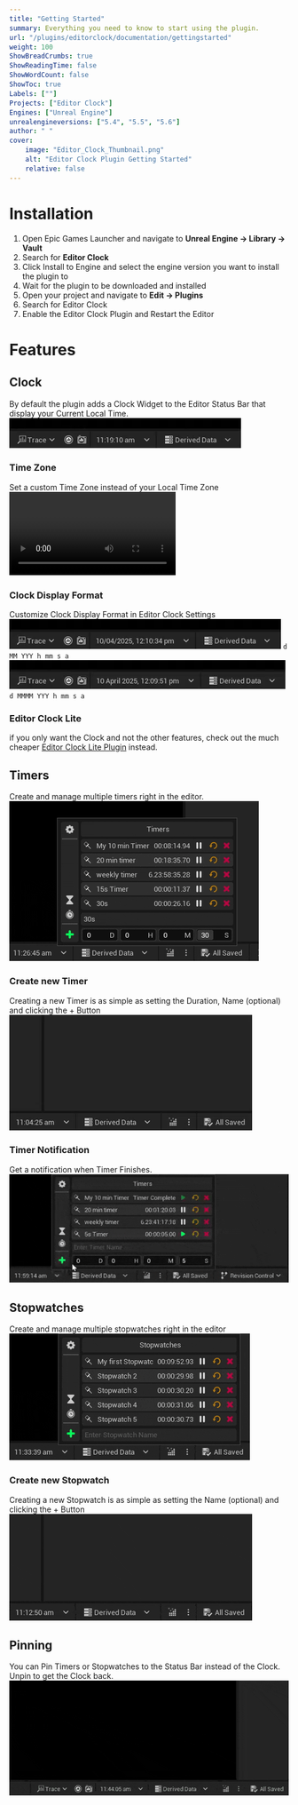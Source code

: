 ```yaml
---
title: "Getting Started"
summary: Everything you need to know to start using the plugin.
url: "/plugins/editorclock/documentation/gettingstarted"
weight: 100
ShowBreadCrumbs: true
ShowReadingTime: false
ShowWordCount: false
ShowToc: true
Labels: [""]
Projects: ["Editor Clock"]
Engines: ["Unreal Engine"]
unrealengineversions: ["5.4", "5.5", "5.6"]
author: " "
cover:
    image: "Editor_Clock_Thumbnail.png"
    alt: "Editor Clock Plugin Getting Started"
    relative: false
---
```


# Installation
1. Open Epic Games Launcher and navigate to **Unreal Engine → Library → Vault**
2. Search for **Editor Clock**
3. Click Install to Engine and select the engine version you want to install the plugin to
4. Wait for the plugin to be downloaded and installed
5. Open your project and navigate to **Edit → Plugins**
6. Search for Editor Clock
7. Enable the Editor Clock Plugin and Restart the Editor

# Features
## Clock
By default the plugin adds a Clock Widget to the Editor Status Bar that display your Current Local Time.
![*Editor Clock*](Clock.gif)

### Time Zone
Set a custom Time Zone instead of your Local Time Zone
![*Editor Clock Custom Time Zone Feature*](Clock_Feature_TimeZone.webm)

### Clock Display Format
Customize Clock Display Format in Editor Clock Settings
![*Editor Clock*](Clock2.gif) `d MM YYY h mm s a`
![*Editor Clock*](Clock1.gif) `d MMMM YYY h mm s a`

### Editor Clock Lite
if you only want the Clock and not the other features, check out the much cheaper [Editor Clock Lite Plugin](/plugins/editorclocklite/) instead.

## Timers
Create and manage multiple timers right in the editor.
![*Editor Clock Timers*](Timers.gif)

### Create new Timer
Creating a new Timer is as simple as setting the Duration, Name (optional) and clicking the + Button
![*How to Create new Timer*](CreateTimer.gif)

### Timer Notification
Get a notification when Timer Finishes.
![*Timer Complete Notification*](TimerCompleteNotification.gif)

## Stopwatches
Create and manage multiple stopwatches right in the editor
![*Editor Clock Stopwatches*](Stopwatches.gif)

### Create new Stopwatch
Creating a new Stopwatch is as simple as setting the Name (optional) and clicking the + Button
![*How to Create new Stopwatch*](CreateStopwatch.gif)

## Pinning
You can Pin Timers or Stopwatches to the Status Bar instead of the Clock. Unpin to get the Clock back.
![*Pin Timer to Status Bar*](TimerPinning.gif)